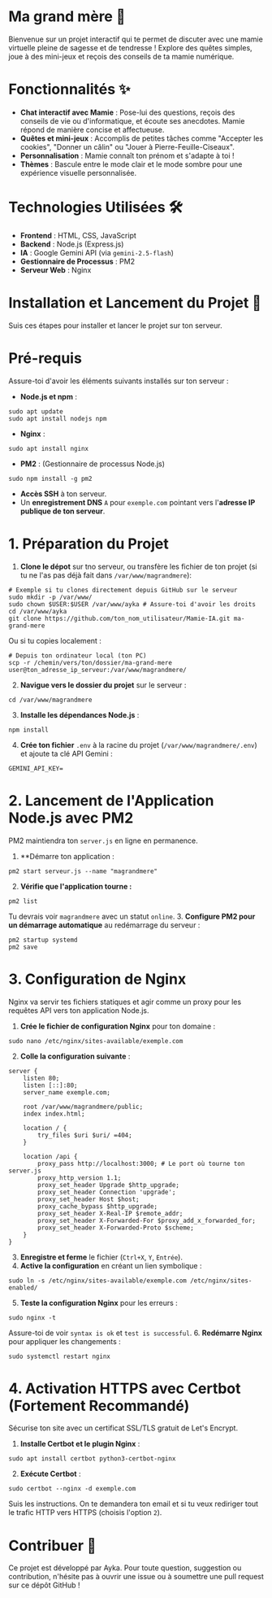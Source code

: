 # Ma grand mère 👵

Bienvenue sur un projet interactif qui te permet de discuter avec une mamie virtuelle pleine de sagesse et de tendresse ! Explore des quêtes simples, joue à des mini-jeux et reçois des conseils de ta mamie numérique.

# Fonctionnalités ✨

- **Chat interactif avec Mamie** : Pose-lui des questions, reçois des conseils de vie ou d'informatique, et écoute ses anecdotes. Mamie répond de manière concise et affectueuse.
- **Quêtes et mini-jeux** : Accomplis de petites tâches comme "Accepter les cookies", "Donner un câlin" ou "Jouer à Pierre-Feuille-Ciseaux".
- **Personnalisation** : Mamie connaît ton prénom et s'adapte à toi !
- **Thèmes** : Bascule entre le mode clair et le mode sombre pour une expérience visuelle personnalisée.

# Technologies Utilisées 🛠️

- **Frontend** : HTML, CSS, JavaScript
- **Backend** : Node.js (Express.js)
- **IA** : Google Gemini API (via `gemini-2.5-flash`)
- **Gestionnaire de Processus** : PM2
- **Serveur Web** : Nginx

# Installation et Lancement du Projet 🚀

Suis ces étapes pour installer et lancer le projet sur ton serveur.

# Pré-requis

Assure-toi d'avoir les éléments suivants installés sur ton serveur :

- **Node.js et npm** :
```
sudo apt update
sudo apt install nodejs npm
```
- **Nginx** :
```
sudo apt install nginx
```
- **PM2** : (Gestionnaire de processus Node.js)
```
sudo npm install -g pm2
```
- **Accès SSH** à ton serveur.
- Un **enregistrement DNS** `A` pour `exemple.com` pointant vers l'**adresse IP publique de ton serveur**.

# **1. Préparation du Projet**
1. **Clone le dépot** sur tno serveur, ou transfère les fichier de ton projet (si tu ne l'as pas déjà fait dans `/var/www/magrandmere`):
```
# Exemple si tu clones directement depuis GitHub sur le serveur
sudo mkdir -p /var/www/
sudo chown $USER:$USER /var/www/ayka # Assure-toi d'avoir les droits
cd /var/www/ayka
git clone https://github.com/ton_nom_utilisateur/Mamie-IA.git ma-grand-mere
```
Ou si tu copies localement :
```
# Depuis ton ordinateur local (ton PC)
scp -r /chemin/vers/ton/dossier/ma-grand-mere user@ton_adresse_ip_serveur:/var/www/magrandmere/
```
2. **Navigue vers le dossier du projet** sur le serveur :
```
cd /var/www/magrandmere
```
3. **Installe les dépendances Node.js** :
```
npm install
```
4. **Crée ton fichier** `.env` à la racine du projet (`/var/www/magrandmere/.env`) et ajoute ta clé API Gemini :
```
GEMINI_API_KEY=
```

# **2. Lancement de l'Application Node.js avec PM2**
PM2 maintiendra ton `server.js` en ligne en permanence.
1. **Démarre ton application :
```
pm2 start serveur.js --name "magrandmere"
```
2. **Vérifie que l'application tourne :**
```
pm2 list
```
Tu devrais voir `magrandmere` avec un statut `online`.
3. **Configure PM2 pour un démarrage automatique** au redémarrage du serveur :
```
pm2 startup systemd
pm2 save
```

# **3. Configuration de Nginx**

Nginx va servir tes fichiers statiques et agir comme un proxy pour les requêtes API vers ton application Node.js.
1. **Crée le fichier de configuration Nginx** pour ton domaine :
```
sudo nano /etc/nginx/sites-available/exemple.com
```
2. **Colle la configuration suivante** :
```
server {
    listen 80;
    listen [::]:80;
    server_name exemple.com;

    root /var/www/magrandmere/public;
    index index.html;

    location / {
        try_files $uri $uri/ =404;
    }

    location /api {
        proxy_pass http://localhost:3000; # Le port où tourne ton server.js
        proxy_http_version 1.1;
        proxy_set_header Upgrade $http_upgrade;
        proxy_set_header Connection 'upgrade';
        proxy_set_header Host $host;
        proxy_cache_bypass $http_upgrade;
        proxy_set_header X-Real-IP $remote_addr;
        proxy_set_header X-Forwarded-For $proxy_add_x_forwarded_for;
        proxy_set_header X-Forwarded-Proto $scheme;
    }
}
```
3. **Enregistre et ferme** le fichier (`Ctrl+X`, `Y`, `Entrée`).
4. **Active la configuration** en créant un lien symbolique :
```
sudo ln -s /etc/nginx/sites-available/exemple.com /etc/nginx/sites-enabled/
```
5. **Teste la configuration Nginx** pour les erreurs :
```
sudo nginx -t
```
Assure-toi de voir `syntax is ok` et `test is successful`.
6. **Redémarre Nginx** pour appliquer les changements :
```
sudo systemctl restart nginx
```

# **4. Activation HTTPS avec Certbot (Fortement Recommandé)**

Sécurise ton site avec un certificat SSL/TLS gratuit de Let's Encrypt.

1. **Installe Certbot et le plugin Nginx** :
```
sudo apt install certbot python3-certbot-nginx
```
2. **Exécute Certbot** :
```
sudo certbot --nginx -d exemple.com
```
Suis les instructions. On te demandera ton email et si tu veux rediriger tout le trafic HTTP vers HTTPS (choisis l'option `2`).

# Contribuer 🤔
Ce projet est développé par Ayka. Pour toute question, suggestion ou contribution, n'hésite pas à ouvrir une issue ou à soumettre une pull request sur ce dépôt GitHub !
